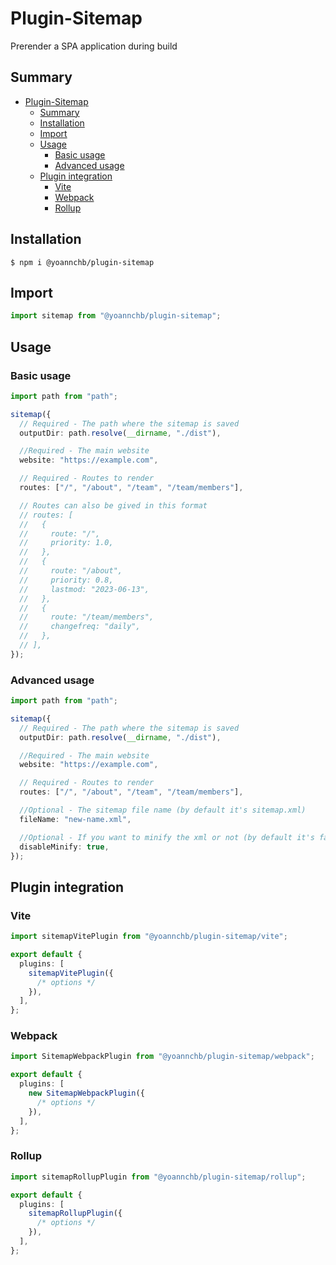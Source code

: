 # Plugin-Sitemap

Prerender a SPA application during build

## Summary

- [Plugin-Sitemap](#plugin-sitemap)
  - [Summary](#summary)
  - [Installation](#installation)
  - [Import](#import)
  - [Usage](#usage)
    - [Basic usage](#basic-usage)
    - [Advanced usage](#advanced-usage)
  - [Plugin integration](#plugin-integration)
    - [Vite](#vite)
    - [Webpack](#webpack)
    - [Rollup](#rollup)

## Installation

```
$ npm i @yoannchb/plugin-sitemap
```

## Import

```ts
import sitemap from "@yoannchb/plugin-sitemap";
```

## Usage

### Basic usage

```ts
import path from "path";

sitemap({
  // Required - The path where the sitemap is saved
  outputDir: path.resolve(__dirname, "./dist"),

  //Required - The main website
  website: "https://example.com",

  // Required - Routes to render
  routes: ["/", "/about", "/team", "/team/members"],

  // Routes can also be gived in this format
  // routes: [
  //   {
  //     route: "/",
  //     priority: 1.0,
  //   },
  //   {
  //     route: "/about",
  //     priority: 0.8,
  //     lastmod: "2023-06-13",
  //   },
  //   {
  //     route: "/team/members",
  //     changefreq: "daily",
  //   },
  // ],
});
```

### Advanced usage

```ts
import path from "path";

sitemap({
  // Required - The path where the sitemap is saved
  outputDir: path.resolve(__dirname, "./dist"),

  //Required - The main website
  website: "https://example.com",

  // Required - Routes to render
  routes: ["/", "/about", "/team", "/team/members"],

  //Optional - The sitemap file name (by default it's sitemap.xml)
  fileName: "new-name.xml",

  //Optional - If you want to minify the xml or not (by default it's false)
  disableMinify: true,
});
```

## Plugin integration

### Vite

```ts
import sitemapVitePlugin from "@yoannchb/plugin-sitemap/vite";

export default {
  plugins: [
    sitemapVitePlugin({
      /* options */
    }),
  ],
};
```

### Webpack

```ts
import SitemapWebpackPlugin from "@yoannchb/plugin-sitemap/webpack";

export default {
  plugins: [
    new SitemapWebpackPlugin({
      /* options */
    }),
  ],
};
```

### Rollup

```ts
import sitemapRollupPlugin from "@yoannchb/plugin-sitemap/rollup";

export default {
  plugins: [
    sitemapRollupPlugin({
      /* options */
    }),
  ],
};
```
